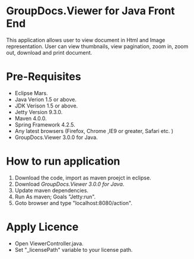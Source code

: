 # GroupDocs.Viewer for Java Front End

This application allows user to view document in Html and Image representation. User can view thumbnails, view pagination, zoom in, zoom out, download and print document.

# Pre-Requisites

* Eclipse Mars.
* Java Verion 1.5 or above.
* JDK Verison 1.5 or above.
* Jetty Version 9.3.0.
* Maven 4.0.0.
* Spring Framework 4.2.5.
* Any latest browsers (Firefox, Chrome ,IE9 or greater, Safari etc. )
* GroupDocs.Viewer 3.0.0 for Java.

# How to run application

1. Download the code, import as maven proejct in eclipse. 
2. Download *GroupDocs.Viewer 3.0.0 for Java*.
3. Update maven dependencies.
4. Run As maven; Goals "Jetty:run".
5. Goto browser and type "localhost:8080/action".

# Apply Licence

* Open ViewerController.java.
* Set "_licensePath" variable to your license path. 




